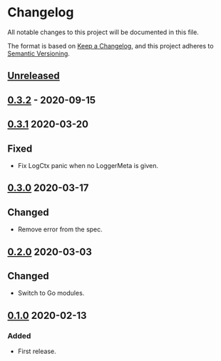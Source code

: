 # Changelog

All notable changes to this project will be documented in this file.

The format is based on [Keep a Changelog](https://keepachangelog.com/en/1.0.0/),
and this project adheres to [Semantic Versioning](https://semver.org/spec/v2.0.0.html).



## [Unreleased]

## [0.3.2] - 2020-09-15



## [0.3.1] 2020-03-20

## Fixed

- Fix LogCtx panic when no LoggerMeta is given.



## [0.3.0] 2020-03-17

## Changed

- Remove error from the spec.



## [0.2.0] 2020-03-03

## Changed

- Switch to Go modules.



## [0.1.0] 2020-02-13

### Added

- First release.



[Unreleased]: https://github.com/giantswarm/micrologger/compare/v0.3.2...HEAD
[0.3.2]: https://github.com/giantswarm/micrologger/compare/v0.3.1...v0.3.2
[0.3.1]: https://github.com/giantswarm/micrologger/compare/v0.3.0...v0.3.1
[0.3.0]: https://github.com/giantswarm/micrologger/compare/v0.2.0...v0.3.0
[0.2.0]: https://github.com/giantswarm/micrologger/compare/v0.1.0...v0.2.0

[0.1.0]: https://github.com/giantswarm/micrologger/releases/tag/v0.1.0
